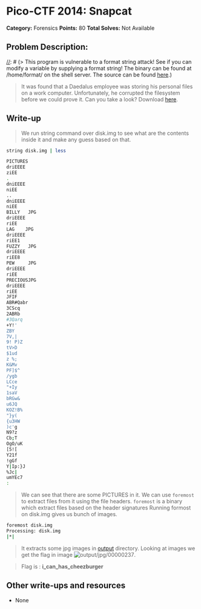 # Pico-CTF 2014: Snapcat

**Category:** Forensics
**Points:** 80
**Total Solves:** Not Available
## Problem Description:

[//]: # (> This program is vulnerable to a format string attack! See if you can modify a variable by supplying a format string! The binary can be found at /home/format/ on the shell server. The source can be found [here](format.c).)
> It was found that a Daedalus employee was storing his personal files on a work computer. Unfortunately, he corrupted the filesystem before we could prove it. Can you take a look? Download [here](https://picoctf.com/problem-static/forensics/snapcat/disk.img).

## Write-up
[//]: # (> Your write up goes here.)
> We run string command over disk.img to see what are the contents inside it and make any guess based on that.
```bash
string disk.img | less

PICTURES
driEEEE
ziEE
.
dniEEEE
niEE
..
dniEEEE
niEE
BILLY   JPG
driEEEE
riEE
LAG    JPG
driEEEE
riEE1
FUZZY   JPG
driEEEE
riEE8
PEW     JPG
driEEEE
riEE
PRECIOUSJPG
driEEEE
riEE
JFIF
ABR#Qabr
3CScq
2ABRb
#3Qarq
+Y!'
ZBY
7V,|
9! P)Z
tV>D
$1ud
z %;
K&Mv
PF]$^
/ygb
LCce
"+Iy
1saV
bRGw&
u6JQ
KOZ!B%
"}y(
{u3HW
)c'g
N9?z
Cb;T
OgO/uK
[5![
Y21f
!gGf
Y|Ip:}J
%Jc|
umYEc7
:
```
> We can see that there are some PICTURES in it. We can use `foremost` to extract files from it using the file headers. `foremost` is a binary which extract files based on the header signatures Running formost on disk.img gives us bunch of images.
```bash 
foremost disk.img
Processing: disk.img
|*|
```
> It extracts some jpg images in [output](output) directory. Looking at images we get the flag in image ![output/jpg/00000237](ouput/jpg/00000237).

> Flag is : **i_can_has_cheezburger**

## Other write-ups and resources

* None
